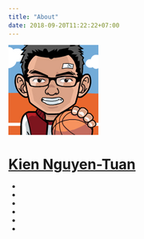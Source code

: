 ```yaml
---
title: "About"
date: 2018-09-20T11:22:22+07:00
---
```


<div class="home">
  <div class="post-meta">
    <div class="author-container">
      <a href="./authors/kiennt/">
        <img src="./authors/kiennt/avatar.png" alt="avatar.png">
        <h1>Kien Nguyen-Tuan</h1>
      </a>
      <ul>
        <li>
          <a href="https://twitter.com/kiennt26">
            <i class="fa fa-twitter"></i>
          </a>
        </li>
        <li>
          <a href="https://github.com/ntk148v">
            <i class="fa fa-github"></i>
          </a>
        </li>
        <li>
          <a href="https://t.me/@kiennt26">
            <i class="fa fa-telegram"></i>
          </a>
        </li>
        <li>
          <a href="https://facebook.com/kiennt2609">
            <i class="fa fa-facebook"></i>
          </a>
        </li>
        <li>
          <a href="mailto: kiennt2609@gmail.com">
            <i class="fa fa-envelope"></i>
          </a>
        </li>
        <li>
          <a href="https://ntk148v.github.io/blog/">
            <i class="fa fa-globe"></i>
          </a>
        </li>
      </ul>
    </div>
  </div>
</div>
